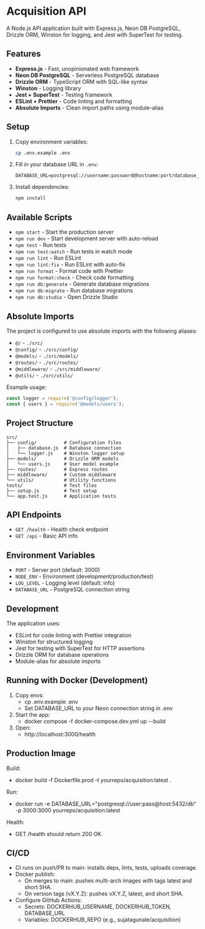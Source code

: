 # Acquisition API

A Node.js API application built with Express.js, Neon DB PostgreSQL, Drizzle ORM, Winston for logging, and Jest with SuperTest for testing.

## Features

- **Express.js** - Fast, unopinionated web framework
- **Neon DB PostgreSQL** - Serverless PostgreSQL database
- **Drizzle ORM** - TypeScript ORM with SQL-like syntax
- **Winston** - Logging library
- **Jest + SuperTest** - Testing framework
- **ESLint + Prettier** - Code linting and formatting
- **Absolute Imports** - Clean import paths using module-alias

## Setup

1. Copy environment variables:
   ```bash
   cp .env.example .env
   ```

2. Fill in your database URL in `.env`:
   ```
   DATABASE_URL=postgresql://username:password@hostname:port/database_name
   ```

3. Install dependencies:
   ```bash
   npm install
   ```

## Available Scripts

- `npm start` - Start the production server
- `npm run dev` - Start development server with auto-reload
- `npm test` - Run tests
- `npm run test:watch` - Run tests in watch mode
- `npm run lint` - Run ESLint
- `npm run lint:fix` - Run ESLint with auto-fix
- `npm run format` - Format code with Prettier
- `npm run format:check` - Check code formatting
- `npm run db:generate` - Generate database migrations
- `npm run db:migrate` - Run database migrations
- `npm run db:studio` - Open Drizzle Studio

## Absolute Imports

The project is configured to use absolute imports with the following aliases:

- `@/` - `./src/`
- `@config/` - `./src/config/`
- `@models/` - `./src/models/`
- `@routes/` - `./src/routes/`
- `@middleware/` - `./src/middleware/`
- `@utils/` - `./src/utils/`

Example usage:
```javascript
const logger = require('@config/logger');
const { users } = require('@models/users');
```

## Project Structure

```
src/
├── config/          # Configuration files
│   ├── database.js  # Database connection
│   └── logger.js    # Winston logger setup
├── models/          # Drizzle ORM models
│   └── users.js     # User model example
├── routes/          # Express routes
├── middleware/      # Custom middleware
└── utils/           # Utility functions
tests/               # Test files
├── setup.js         # Test setup
└── app.test.js      # Application tests
```

## API Endpoints

- `GET /health` - Health check endpoint
- `GET /api` - Basic API info

## Environment Variables

- `PORT` - Server port (default: 3000)
- `NODE_ENV` - Environment (development/production/test)
- `LOG_LEVEL` - Logging level (default: info)
- `DATABASE_URL` - PostgreSQL connection string

## Development

The application uses:
- ESLint for code linting with Prettier integration
- Winston for structured logging
- Jest for testing with SuperTest for HTTP assertions
- Drizzle ORM for database operations
- Module-alias for absolute imports

## Running with Docker (Development)

1. Copy envs:
   - cp .env.example .env
   - Set DATABASE_URL to your Neon connection string in .env
2. Start the app:
   - docker compose -f docker-compose.dev.yml up --build
3. Open:
   - http://localhost:3000/health

## Production Image

Build:
- docker build -f Dockerfile.prod -t yourrepo/acquisition:latest .

Run:
- docker run -e DATABASE_URL="postgresql://user:pass@host:5432/db" -p 3000:3000 yourrepo/acquisition:latest

Health:
- GET /health should return 200 OK.

## CI/CD

- CI runs on push/PR to main: installs deps, lints, tests, uploads coverage.
- Docker publish:
  - On merges to main: pushes multi-arch images with tags latest and short SHA.
  - On version tags (vX.Y.Z): pushes vX.Y.Z, latest, and short SHA.
- Configure GitHub Actions:
  - Secrets: DOCKERHUB_USERNAME, DOCKERHUB_TOKEN, DATABASE_URL
  - Variables: DOCKERHUB_REPO (e.g., sujatagunale/acquisition)
